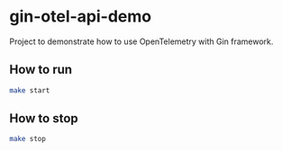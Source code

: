 # gin-otel-api-demo

Project to demonstrate how to use OpenTelemetry with Gin framework.

## How to run

```bash
make start
```

## How to stop

```bash
make stop
```
